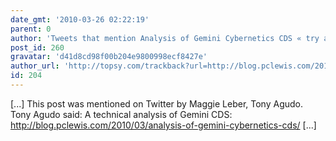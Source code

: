 ```yaml
---
date_gmt: '2010-03-26 02:22:19'
parent: 0
author: 'Tweets that mention Analysis of Gemini Cybernetics CDS « try all your chance -- Topsy.com'
post_id: 260
gravatar: 'd41d8cd98f00b204e9800998ecf8427e'
author_url: 'http://topsy.com/trackback?url=http://blog.pclewis.com/2010/03/analysis-of-gemini-cybernetics-cds/'
id: 204
---
```


[...] This post was mentioned on Twitter by Maggie Leber, Tony Agudo. Tony Agudo said: A technical analysis of Gemini CDS: http://blog.pclewis.com/2010/03/analysis-of-gemini-cybernetics-cds/ [...]